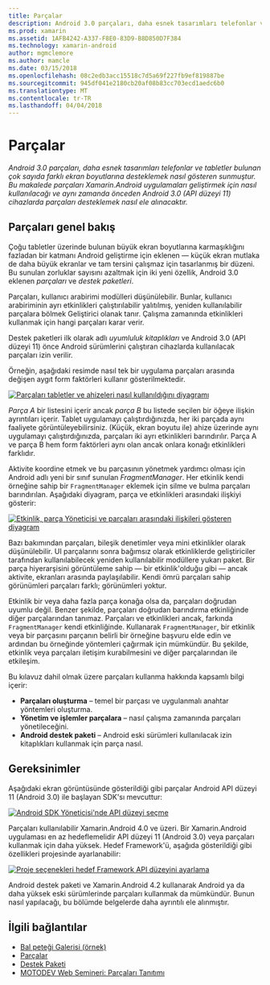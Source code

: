 ```yaml
---
title: Parçalar
description: Android 3.0 parçaları, daha esnek tasarımları telefonlar ve tabletler bulunan çok sayıda farklı ekran boyutlarına desteklemek nasıl gösteren sunmuştur. Bu makalede parçaları Xamarin.Android uygulamaları geliştirmek için nasıl kullanılacağı ve aynı zamanda önceden Android 3.0 (API düzeyi 11) cihazlarda parçaları desteklemek nasıl ele alınacaktır.
ms.prod: xamarin
ms.assetid: 1AFB4242-A337-F8E0-83D9-B8D850D7F384
ms.technology: xamarin-android
author: mgmclemore
ms.author: mamcle
ms.date: 03/15/2018
ms.openlocfilehash: 08c2edb3acc15518c7d5a69f227fb9ef819887be
ms.sourcegitcommit: 945df041e2180cb20af08b83cc703ecd1aedc6b0
ms.translationtype: MT
ms.contentlocale: tr-TR
ms.lasthandoff: 04/04/2018
---
```

# <a name="fragments"></a>Parçalar

_Android 3.0 parçaları, daha esnek tasarımları telefonlar ve tabletler bulunan çok sayıda farklı ekran boyutlarına desteklemek nasıl gösteren sunmuştur. Bu makalede parçaları Xamarin.Android uygulamaları geliştirmek için nasıl kullanılacağı ve aynı zamanda önceden Android 3.0 (API düzeyi 11) cihazlarda parçaları desteklemek nasıl ele alınacaktır._

## <a name="fragments-overview"></a>Parçaları genel bakış

Çoğu tabletler üzerinde bulunan büyük ekran boyutlarına karmaşıklığını fazladan bir katmanı Android geliştirme için eklenen — küçük ekran mutlaka de daha büyük ekranlar ve tam tersini çalışmaz için tasarlanmış bir düzeni. Bu sunulan zorluklar sayısını azaltmak için iki yeni özellik, Android 3.0 eklenen *parçaları* ve *destek paketleri*.

Parçaları, kullanıcı arabirimi modülleri düşünülebilir. Bunlar, kullanıcı arabiriminin ayrı etkinlikleri çalıştırılabilir yalıtılmış, yeniden kullanılabilir parçalara bölmek Geliştirici olanak tanır. Çalışma zamanında etkinlikleri kullanmak için hangi parçaları karar verir.

Destek paketleri ilk olarak adlı *uyumluluk kitaplıkları* ve Android 3.0 (API düzeyi 11) önce Android sürümlerini çalıştıran cihazlarda kullanılacak parçaları izin verilir.

Örneğin, aşağıdaki resimde nasıl tek bir uygulama parçaları arasında değişen aygıt form faktörleri kullanır gösterilmektedir.

[![Parçaları tabletler ve ahizeleri nasıl kullanıldığını diyagramı](images/00.png)](images/00.png#lightbox)

*Parça A* bir listesini içerir ancak *parça B* bu listede seçilen bir öğeye ilişkin ayrıntıları içerir. Tablet uygulamayı çalıştırdığınızda, her iki parçada aynı faaliyete görüntüleyebilirsiniz. (Küçük, ekran boyutu ile) ahize üzerinde aynı uygulamayı çalıştırdığınızda, parçaları iki ayrı etkinlikleri barındırılır. Parça A ve parça B hem form faktörleri aynı olan ancak onlara konağı etkinlikleri farklıdır.

Aktivite koordine etmek ve bu parçasının yönetmek yardımcı olması için Android adlı yeni bir sınıf sunulan *FragmentManager*. Her etkinlik kendi örneğine sahip bir `FragmentManager` eklemek için silme ve bulma parçaları barındırılan. Aşağıdaki diyagram, parça ve etkinlikleri arasındaki ilişkiyi gösterir:

[![Etkinlik, parça Yöneticisi ve parçaları arasındaki ilişkileri gösteren diyagram](images/01.png)](images/01.png#lightbox)

Bazı bakımından parçaları, bileşik denetimler veya mini etkinlikler olarak düşünülebilir. UI parçalarını sonra bağımsız olarak etkinliklerde geliştiriciler tarafından kullanılabilecek yeniden kullanılabilir modüllere yukarı paket. Bir parça hiyerarşisini görüntüleme sahip — bir etkinlik'olduğu gibi — ancak aktivite, ekranları arasında paylaşılabilir. Kendi ömrü parçaları sahip görünümleri parçaları farklı; görünümleri yoktur.

Etkinlik bir veya daha fazla parça konağa olsa da, parçaları doğrudan uyumlu değil. Benzer şekilde, parçaları doğrudan barındırma etkinliğinde diğer parçalarından tanımaz. Parçaları ve etkinlikleri ancak, farkında `FragmentManager` kendi etkinliğinde. Kullanarak `FragmentManager`, bir etkinlik veya bir parçasını parçanın belirli bir örneğine başvuru elde edin ve ardından bu örneğinde yöntemleri çağırmak için mümkündür. Bu şekilde, etkinlik veya parçaları iletişim kurabilmesini ve diğer parçalarından ile etkileşim.

Bu kılavuz dahil olmak üzere parçaları kullanma hakkında kapsamlı bilgi içerir:

-   **Parçaları oluşturma** – temel bir parçası ve uygulanmalı anahtar yöntemleri oluşturma.
-   **Yönetim ve işlemler parçalara** – nasıl çalışma zamanında parçaları yönetileceğini.
-   **Android destek paketi** – Android eski sürümleri kullanılacak izin kitaplıkları kullanmak için parça nasıl.


## <a name="requirements"></a>Gereksinimler

Aşağıdaki ekran görüntüsünde gösterildiği gibi parçalar Android API düzeyi 11 (Android 3.0) ile başlayan SDK'sı mevcuttur:

[![Android SDK Yöneticisi'nde API düzeyi seçme](images/02.png)](images/02.png#lightbox)

Parçaları kullanılabilir Xamarin.Android 4.0 ve üzeri. Bir Xamarin.Android uygulaması en az hedeflemelidir API düzeyi 11 (Android 3.0) veya parçaları kullanmak için daha yüksek. Hedef Framework'ü, aşağıda gösterildiği gibi özellikleri projesinde ayarlanabilir:

[![Proje seçenekleri hedef Framework API düzeyini ayarlama](images/03-sml.png)](images/03.png#lightbox)

Android destek paketi ve Xamarin.Android 4.2 kullanarak Android ya da daha yüksek eski sürümlerinde parçaları kullanmak da mümkündür. Bunun nasıl yapılacağı, bu bölümde belgelerde daha ayrıntılı ele alınmıştır.


## <a name="related-links"></a>İlgili bağlantılar

- [Bal peteği Galerisi (örnek)](https://developer.xamarin.com/samples/monodroid/HoneycombGallery)
- [Parçalar](http://developer.android.com/guide/topics/fundamentals/fragments.html)
- [Destek Paketi](http://developer.android.com/sdk/compatibility-library.html)
- [MOTODEV Web Semineri: Parçaları Tanıtımı](http://motodev.adobeconnect.com/p9h1aqk3ttn/)
